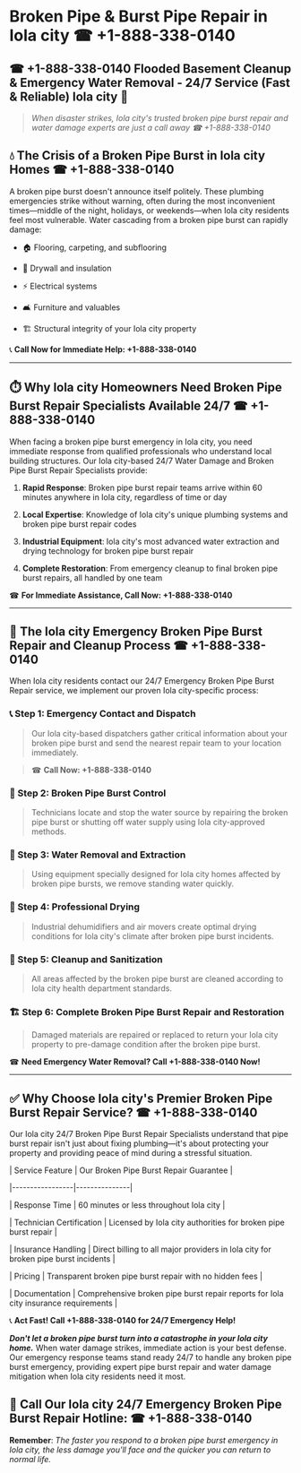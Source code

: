 # Broken Pipe & Burst Pipe Repair in Iola city ☎ +1-888-338-0140  
## ☎ +1-888-338-0140 Flooded Basement Cleanup & Emergency Water Removal - 24/7 Service (Fast & Reliable) Iola city 🚨  

> *When disaster strikes, Iola city's trusted broken pipe burst repair and water damage experts are just a call away ☎ +1-888-338-0140*  

## 💧 The Crisis of a Broken Pipe Burst in Iola city Homes ☎ +1-888-338-0140  

A broken pipe burst doesn't announce itself politely. These plumbing emergencies strike without warning, often during the most inconvenient times—middle of the night, holidays, or weekends—when Iola city residents feel most vulnerable. Water cascading from a broken pipe burst can rapidly damage:  

* 🏠 Flooring, carpeting, and subflooring  
* 🧱 Drywall and insulation  
* ⚡ Electrical systems  
* 🛋️ Furniture and valuables  
* 🏗️ Structural integrity of your Iola city property  

📞 **Call Now for Immediate Help: +1-888-338-0140**  

---  

## ⏱️ Why Iola city Homeowners Need Broken Pipe Burst Repair Specialists Available 24/7 ☎ +1-888-338-0140  

When facing a broken pipe burst emergency in Iola city, you need immediate response from qualified professionals who understand local building structures. Our Iola city-based 24/7 Water Damage and Broken Pipe Burst Repair Specialists provide:  

1. **Rapid Response**: Broken pipe burst repair teams arrive within 60 minutes anywhere in Iola city, regardless of time or day  
2. **Local Expertise**: Knowledge of Iola city's unique plumbing systems and broken pipe burst repair codes  
3. **Industrial Equipment**: Iola city's most advanced water extraction and drying technology for broken pipe burst repair  
4. **Complete Restoration**: From emergency cleanup to final broken pipe burst repairs, all handled by one team  

☎ **For Immediate Assistance, Call Now: +1-888-338-0140**  

---  

## 🔧 The Iola city Emergency Broken Pipe Burst Repair and Cleanup Process ☎ +1-888-338-0140  

When Iola city residents contact our 24/7 Emergency Broken Pipe Burst Repair service, we implement our proven Iola city-specific process:  

### 📞 Step 1: Emergency Contact and Dispatch  
> Our Iola city-based dispatchers gather critical information about your broken pipe burst and send the nearest repair team to your location immediately.  
> ☎ **Call Now: +1-888-338-0140**  

### 🚿 Step 2: Broken Pipe Burst Control  
> Technicians locate and stop the water source by repairing the broken pipe burst or shutting off water supply using Iola city-approved methods.  

### 🌊 Step 3: Water Removal and Extraction  
> Using equipment specially designed for Iola city homes affected by broken pipe bursts, we remove standing water quickly.  

### 💨 Step 4: Professional Drying  
> Industrial dehumidifiers and air movers create optimal drying conditions for Iola city's climate after broken pipe burst incidents.  

### 🧼 Step 5: Cleanup and Sanitization  
> All areas affected by the broken pipe burst are cleaned according to Iola city health department standards.  

### 🏗️ Step 6: Complete Broken Pipe Burst Repair and Restoration  
> Damaged materials are repaired or replaced to return your Iola city property to pre-damage condition after the broken pipe burst.  

☎ **Need Emergency Water Removal? Call +1-888-338-0140 Now!**  

---  

## ✅ Why Choose Iola city's Premier Broken Pipe Burst Repair Service? ☎ +1-888-338-0140  

Our Iola city 24/7 Broken Pipe Burst Repair Specialists understand that pipe burst repair isn't just about fixing plumbing—it's about protecting your property and providing peace of mind during a stressful situation.  

| Service Feature | Our Broken Pipe Burst Repair Guarantee |  
|-----------------|---------------|  
| Response Time | 60 minutes or less throughout Iola city |  
| Technician Certification | Licensed by Iola city authorities for broken pipe burst repair |  
| Insurance Handling | Direct billing to all major providers in Iola city for broken pipe burst incidents |  
| Pricing | Transparent broken pipe burst repair with no hidden fees |  
| Documentation | Comprehensive broken pipe burst repair reports for Iola city insurance requirements |  

📞 **Act Fast! Call +1-888-338-0140 for 24/7 Emergency Help!**  

***Don't let a broken pipe burst turn into a catastrophe in your Iola city home.*** When water damage strikes, immediate action is your best defense. Our emergency response teams stand ready 24/7 to handle any broken pipe burst emergency, providing expert pipe burst repair and water damage mitigation when Iola city residents need it most.  

## 📱 Call Our Iola city 24/7 Emergency Broken Pipe Burst Repair Hotline: ☎ +1-888-338-0140  

**Remember**: *The faster you respond to a broken pipe burst emergency in Iola city, the less damage you'll face and the quicker you can return to normal life.*